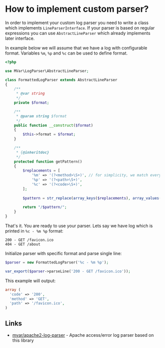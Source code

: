 How to implement custom parser?
===

In order to implement your custom log parser you need to write a class which
implements `LineParserInterface`. If your parser is based on regular expressions
you can use `AbstractLineParser` which already implements later interface.

In example below we will assume that we have a log with configurable format.
Variables `%m`, `%p` and `%c` can be used to define format.

```php
<?php

use MVar\LogParser\AbstractLineParser;

class FormattedLogParser extends AbstractLineParser
{
    /**
     * @var string
     */
    private $format;

    /**
     * @param string $format
     */
    public function __construct($format)
    {
        $this->format = $format;
    }

    /**
     * {@inheritdoc}
     */
    protected function getPattern()
    {
        $replacements = [
            '%m' => '(?<method>\S+)', // for simplicity, we match everything until first space
            '%p' => '(?<path>\S+)',
            '%c' => '(?<code>\S+)',
        ];
    
        $pattern = str_replace(array_keys($replacements), array_values($replacements), $this->format);
        
        return "/$pattern/";
    }
}
```

That's it. You are ready to use your parser. Lets say we have log which is
printed in `%c - %m %p` format:

```
200 - GET /favicon.ico
404 - GET /about
```

Initialize parser with specific format and parse single line:

```php
$parser = new FormattedLogParser('%c - %m %p');

var_export($parser->parseLine('200 - GET /favicon.ico'));
```

This example will output:

```php
array (
  'code' => '200',
  'method' => 'GET',
  'path' => '/favicon.ico',
)
```

Links
---

- [mvar/apache2-log-parser][1] - Apache access/error log parser based on this library

[1]: https://github.com/mvar/apache2-log-parser

